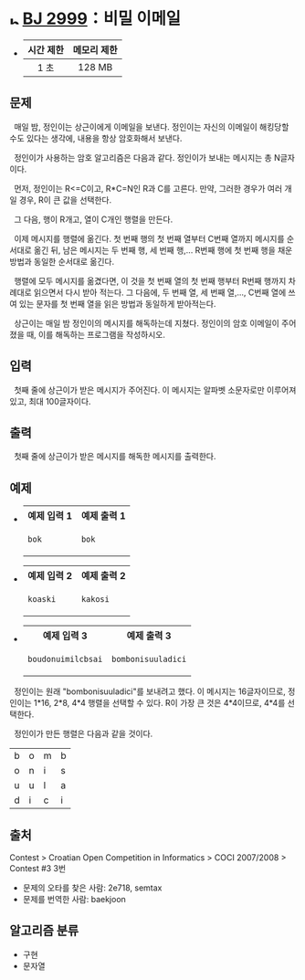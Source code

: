 # <img alt="b1" src="https://d2gd6pc034wcta.cloudfront.net/tier/5.svg" width="16" /> [BJ 2999](https://www.acmicpc.net/problem/2999)：비밀 이메일

- | 시간 제한 | 메모리 제한 |
  | :-------: | :---------: |
  |   1 초    |   128 MB    |

## 문제

&nbsp; 매일 밤, 정인이는 상근이에게 이메일을 보낸다. 정인이는 자신의 이메일이 해킹당할 수도 있다는 생각에, 내용을 항상 암호화해서 보낸다.

&nbsp; 정인이가 사용하는 암호 알고리즘은 다음과 같다. 정인이가 보내는 메시지는 총 N글자이다.

&nbsp; 먼저, 정인이는 R<=C이고, R\*C=N인 R과 C를 고른다. 만약, 그러한 경우가 여러 개일 경우, R이 큰 값을 선택한다.

&nbsp; 그 다음, 행이 R개고, 열이 C개인 행렬을 만든다.

&nbsp; 이제 메시지를 행렬에 옮긴다. 첫 번째 행의 첫 번째 열부터 C번째 열까지 메시지를 순서대로 옮긴 뒤, 남은 메시지는 두 번째 행, 세 번째 행,... R번째 행에 첫 번째 행을 채운 방법과 동일한 순서대로 옮긴다.

&nbsp; 행렬에 모두 메시지를 옮겼다면, 이 것을 첫 번째 열의 첫 번째 행부터 R번째 행까지 차례대로 읽으면서 다시 받아 적는다. 그 다음에, 두 번째 열, 세 번째 열,..., C번째 열에 쓰여 있는 문자를 첫 번째 열을 읽은 방법과 동일하게 받아적는다.

&nbsp; 상근이는 매일 밤 정인이의 메시지를 해독하는데 지쳤다. 정인이의 암호 이메일이 주어졌을 때, 이를 해독하는 프로그램을 작성하시오.

## 입력

&nbsp; 첫째 줄에 상근이가 받은 메시지가 주어진다. 이 메시지는 알파벳 소문자로만 이루어져 있고, 최대 100글자이다.

## 출력

&nbsp; 첫째 줄에 상근이가 받은 메시지를 해독한 메시지를 출력한다.

## 예제

- <table>
  <tr>
  <th align="center">예제 입력 1</th>
  <th align="center">예제 출력 1</th>
  </tr>
  <tr>
  <td valign="top">

  ```txt
  bok
  ```

  </td>
  <td valign="top">

  ```txt
  bok
  ```

  </td>
  </tr>
  </table>

- <table>
  <tr>
  <th align="center">예제 입력 2</th>
  <th align="center">예제 출력 2</th>
  </tr>
  <tr>
  <td valign="top">

  ```txt
  koaski
  ```

  </td>
  <td valign="top">

  ```txt
  kakosi
  ```

  </td>
  </tr>
  </table>

- <table>
  <tr>
  <th align="center">예제 입력 3</th>
  <th align="center">예제 출력 3</th>
  </tr>
  <tr>
  <td valign="top">

  ```txt
  boudonuimilcbsai
  ```

  </td>
  <td valign="top">

  ```txt
  bombonisuuladici
  ```

  </td>
  </tr>
  </table>

&nbsp; 정인이는 원래 "bombonisuuladici"를 보내려고 했다. 이 메시지는 16글자이므로, 정인이는 1\*16, 2\*8, 4\*4 행렬을 선택할 수 있다. R이 가장 큰 것은 4\*4이므로, 4\*4를 선택한다.

&nbsp; 정인이가 만든 행렬은 다음과 같을 것이다.

<table>
  <tr>
    <td>b</td><td>o</td><td>m</td><td>b</td>
  </tr>
  <tr>
    <td>o</td><td>n</td><td>i</td><td>s</td>
  </tr>
  <tr>
    <td>u</td><td>u</td><td>l</td><td>a</td>
  </tr>
  <tr>
    <td>d</td><td>i</td><td>c</td><td>i</td>
  </tr>
</table>

## 출처

Contest > Croatian Open Competition in Informatics > COCI 2007/2008 > Contest #3 3번

- 문제의 오타를 찾은 사람: 2e718, semtax
- 문제를 번역한 사람: baekjoon

## 알고리즘 분류

- 구현
- 문자열
